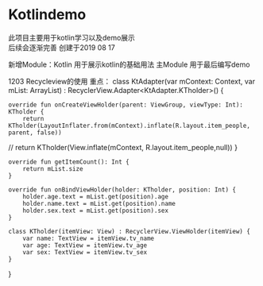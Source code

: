 # Kotlindemo
此项目主要用于kotlin学习以及demo展示  
后续会逐渐完善
创建于2019 08 17  

新增Module：Kotlin 用于展示kotlin的基础用法
主Module   用于最后编写demo


1203  Recycleview的使用
重点：
class KtAdapter(var mContext: Context, var mList: ArrayList<People>) : RecyclerView.Adapter<KtAdapter.KTholder>() {

    override fun onCreateViewHolder(parent: ViewGroup, viewType: Int): KTholder {
        return KTholder(LayoutInflater.from(mContext).inflate(R.layout.item_people, parent, false))
//        return KTholder(View.inflate(mContext, R.layout.item_people,null))
    }

    override fun getItemCount(): Int {
        return mList.size
    }

    override fun onBindViewHolder(holder: KTholder, position: Int) {
        holder.age.text = mList.get(position).age
        holder.name.text = mList.get(position).name
        holder.sex.text = mList.get(position).sex
    }

    class KTholder(itemView: View) : RecyclerView.ViewHolder(itemView) {
        var name: TextView = itemView.tv_name
        var age: TextView = itemView.tv_age
        var sex: TextView = itemView.tv_sex
    }
}
